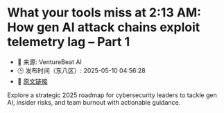 # What your tools miss at 2:13 AM: How gen AI attack chains exploit telemetry lag – Part 1
- 📅 来源: VentureBeat AI
- 🕒 发布时间（东八区）: 2025-05-10 04:56:28
- 🔗 [原文链接](https://venturebeat.com/security/what-your-tools-miss-at-213-am-how-gen-ai-attack-chains-exploit-telemetry-lag-part-1/)

Explore a strategic 2025 roadmap for cybersecurity leaders to tackle gen AI, insider risks, and team burnout with actionable guidance.